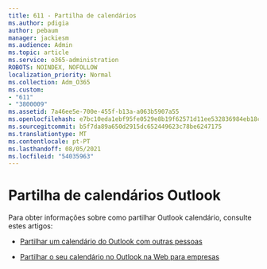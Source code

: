 ```yaml
---
title: 611 - Partilha de calendários
ms.author: pdigia
author: pebaum
manager: jackiesm
ms.audience: Admin
ms.topic: article
ms.service: o365-administration
ROBOTS: NOINDEX, NOFOLLOW
localization_priority: Normal
ms.collection: Adm_O365
ms.custom:
- "611"
- "3800009"
ms.assetid: 7a46ee5e-700e-455f-b13a-a063b5907a55
ms.openlocfilehash: e7bc10eda1ebf95fe0529e8b19f62571d11ee532836984eb18c5fa9b4647ca3d
ms.sourcegitcommit: b5f7da89a650d2915dc652449623c78be6247175
ms.translationtype: MT
ms.contentlocale: pt-PT
ms.lasthandoff: 08/05/2021
ms.locfileid: "54035963"
---
```

# <a name="calendar-sharing-in-outlook"></a>Partilha de calendários Outlook

Para obter informações sobre como partilhar Outlook calendário, consulte estes artigos:
  
- [Partilhar um calendário do Outlook com outras pessoas](https://support.office.com/article/353ed2c1-3ec5-449d-8c73-6931a0adab88)

- [Partilhar o seu calendário no Outlook na Web para empresas](https://support.office.com/article/7ecef8ae-139c-40d9-bae2-a23977ee58d5)
